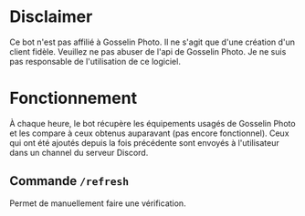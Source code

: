 # Disclaimer
Ce bot n'est pas affilié à Gosselin Photo. Il ne s'agit que d'une création d'un client fidèle.
Veuillez ne pas abuser de l'api de Gosselin Photo. Je ne suis pas responsable de l'utilisation de ce logiciel.

# Fonctionnement
À chaque heure, le bot récupère les équipements usagés de Gosselin Photo et les compare à ceux obtenus auparavant (pas encore fonctionnel).
Ceux qui ont été ajoutés depuis la fois précédente sont envoyés à l'utilisateur dans un channel du serveur Discord.
## Commande `/refresh`
Permet de manuellement faire une vérification.